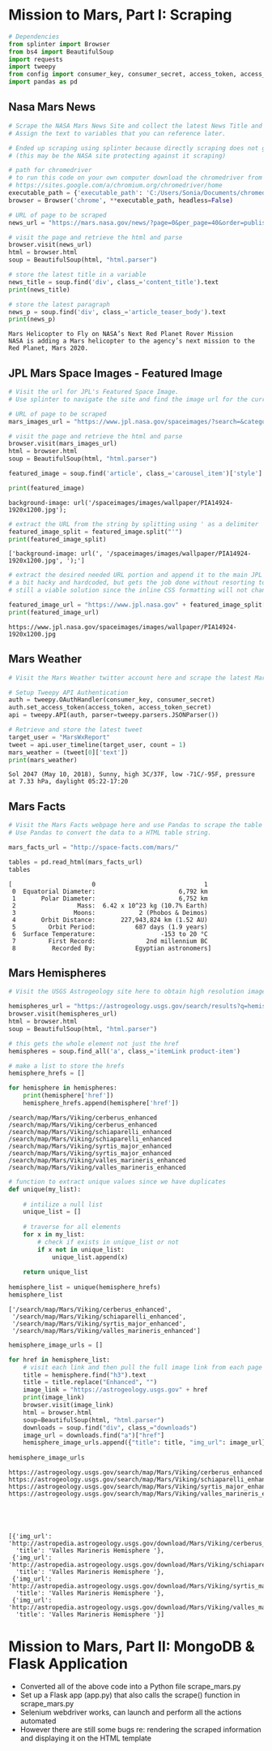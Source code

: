 
<h1>Mission to Mars, Part I: Scraping</h1>


```python
# Dependencies
from splinter import Browser
from bs4 import BeautifulSoup
import requests
import tweepy
from config import consumer_key, consumer_secret, access_token, access_token_secret
import pandas as pd
```

<h2>Nasa Mars News</h2>


```python
# Scrape the NASA Mars News Site and collect the latest News Title and Paragragh Text. 
# Assign the text to variables that you can reference later.

# Ended up scraping using splinter because directly scraping does not give the desired results
# (this may be the NASA site protecting against it scraping)

# path for chromedriver
# to run this code on your own computer download the chromedriver from the url below and alter the file path as needed
# https://sites.google.com/a/chromium.org/chromedriver/home
executable_path = {'executable_path': 'C:/Users/Sonia/Documents/chromedriver.exe'}
browser = Browser('chrome', **executable_path, headless=False)
```


```python
# URL of page to be scraped
news_url = "https://mars.nasa.gov/news/?page=0&per_page=40&order=publish_date+desc%2Ccreated_at+desc&search=&category=19%2C165%2C184%2C204&blank_scope=Latest"

# visit the page and retrieve the html and parse
browser.visit(news_url)
html = browser.html
soup = BeautifulSoup(html, "html.parser")

# store the latest title in a variable
news_title = soup.find('div', class_='content_title').text
print(news_title)

# store the latest paragraph
news_p = soup.find('div', class_='article_teaser_body').text
print(news_p)
```

    Mars Helicopter to Fly on NASA’s Next Red Planet Rover Mission
    NASA is adding a Mars helicopter to the agency’s next mission to the Red Planet, Mars 2020.
    

<h2>JPL Mars Space Images - Featured Image</h2>


```python
# Visit the url for JPL's Featured Space Image.
# Use splinter to navigate the site and find the image url for the current Featured Mars Image 

# URL of page to be scraped
mars_images_url = "https://www.jpl.nasa.gov/spaceimages/?search=&category=Mars"

# visit the page and retrieve the html and parse
browser.visit(mars_images_url)
html = browser.html
soup = BeautifulSoup(html, "html.parser")

featured_image = soup.find('article', class_='carousel_item')['style']

print(featured_image)
```

    background-image: url('/spaceimages/images/wallpaper/PIA14924-1920x1200.jpg');
    


```python
# extract the URL from the string by splitting using ' as a delimiter
featured_image_split = featured_image.split("'")
print(featured_image_split)
```

    ['background-image: url(', '/spaceimages/images/wallpaper/PIA14924-1920x1200.jpg', ');']
    


```python
# extract the desired needed URL portion and append it to the main JPL site 
# a bit hacky and hardcoded, but gets the job done without resorting to loading dynamic elements
# still a viable solution since the inline CSS formatting will not change among rotating featured images

featured_image_url = "https://www.jpl.nasa.gov" + featured_image_split[1]
print(featured_image_url)
```

    https://www.jpl.nasa.gov/spaceimages/images/wallpaper/PIA14924-1920x1200.jpg
    

<h2>Mars Weather</h2>


```python
# Visit the Mars Weather twitter account here and scrape the latest Mars weather tweet from the page. 

# Setup Tweepy API Authentication
auth = tweepy.OAuthHandler(consumer_key, consumer_secret)
auth.set_access_token(access_token, access_token_secret)
api = tweepy.API(auth, parser=tweepy.parsers.JSONParser())
```


```python
# Retrieve and store the latest tweet
target_user = "MarsWxReport"
tweet = api.user_timeline(target_user, count = 1)
mars_weather = (tweet[0]['text'])
print(mars_weather)
```

    Sol 2047 (May 10, 2018), Sunny, high 3C/37F, low -71C/-95F, pressure at 7.33 hPa, daylight 05:22-17:20
    

<h2>Mars Facts</h2>


```python
# Visit the Mars Facts webpage here and use Pandas to scrape the table containing facts about the planet including Diameter, Mass, etc.
# Use Pandas to convert the data to a HTML table string.

mars_facts_url = "http://space-facts.com/mars/"

tables = pd.read_html(mars_facts_url)
tables
```




    [                      0                              1
     0  Equatorial Diameter:                       6,792 km
     1       Polar Diameter:                       6,752 km
     2                 Mass:  6.42 x 10^23 kg (10.7% Earth)
     3                Moons:            2 (Phobos & Deimos)
     4       Orbit Distance:       227,943,824 km (1.52 AU)
     5         Orbit Period:           687 days (1.9 years)
     6  Surface Temperature:                  -153 to 20 °C
     7         First Record:              2nd millennium BC
     8          Recorded By:           Egyptian astronomers]



<h2>Mars Hemispheres</h2>


```python
# Visit the USGS Astrogeology site here to obtain high resolution images for each of Mar's hemispheres.

hemispheres_url = "https://astrogeology.usgs.gov/search/results?q=hemisphere+enhanced&k1=target&v1=Mars"
browser.visit(hemispheres_url)
html = browser.html
soup = BeautifulSoup(html, "html.parser")

# this gets the whole element not just the href
hemispheres = soup.find_all('a', class_='itemLink product-item')

# make a list to store the hrefs
hemisphere_hrefs = []

for hemisphere in hemispheres:
    print(hemisphere['href'])
    hemisphere_hrefs.append(hemisphere['href'])
```

    /search/map/Mars/Viking/cerberus_enhanced
    /search/map/Mars/Viking/cerberus_enhanced
    /search/map/Mars/Viking/schiaparelli_enhanced
    /search/map/Mars/Viking/schiaparelli_enhanced
    /search/map/Mars/Viking/syrtis_major_enhanced
    /search/map/Mars/Viking/syrtis_major_enhanced
    /search/map/Mars/Viking/valles_marineris_enhanced
    /search/map/Mars/Viking/valles_marineris_enhanced
    


```python
# function to extract unique values since we have duplicates
def unique(my_list):
 
    # intilize a null list
    unique_list = []
     
    # traverse for all elements
    for x in my_list:
        # check if exists in unique_list or not
        if x not in unique_list:
            unique_list.append(x)
        
    return unique_list
        
hemisphere_list = unique(hemisphere_hrefs)
hemisphere_list
```




    ['/search/map/Mars/Viking/cerberus_enhanced',
     '/search/map/Mars/Viking/schiaparelli_enhanced',
     '/search/map/Mars/Viking/syrtis_major_enhanced',
     '/search/map/Mars/Viking/valles_marineris_enhanced']




```python
hemisphere_image_urls = []

for href in hemisphere_list:
    # visit each link and then pull the full image link from each page
    title = hemisphere.find("h3").text
    title = title.replace("Enhanced", "")
    image_link = "https://astrogeology.usgs.gov" + href
    print(image_link)
    browser.visit(image_link)
    html = browser.html
    soup=BeautifulSoup(html, "html.parser")
    downloads = soup.find("div", class_="downloads")
    image_url = downloads.find("a")["href"]
    hemisphere_image_urls.append({"title": title, "img_url": image_url})
    
hemisphere_image_urls
```

    https://astrogeology.usgs.gov/search/map/Mars/Viking/cerberus_enhanced
    https://astrogeology.usgs.gov/search/map/Mars/Viking/schiaparelli_enhanced
    https://astrogeology.usgs.gov/search/map/Mars/Viking/syrtis_major_enhanced
    https://astrogeology.usgs.gov/search/map/Mars/Viking/valles_marineris_enhanced
    




    [{'img_url': 'http://astropedia.astrogeology.usgs.gov/download/Mars/Viking/cerberus_enhanced.tif/full.jpg',
      'title': 'Valles Marineris Hemisphere '},
     {'img_url': 'http://astropedia.astrogeology.usgs.gov/download/Mars/Viking/schiaparelli_enhanced.tif/full.jpg',
      'title': 'Valles Marineris Hemisphere '},
     {'img_url': 'http://astropedia.astrogeology.usgs.gov/download/Mars/Viking/syrtis_major_enhanced.tif/full.jpg',
      'title': 'Valles Marineris Hemisphere '},
     {'img_url': 'http://astropedia.astrogeology.usgs.gov/download/Mars/Viking/valles_marineris_enhanced.tif/full.jpg',
      'title': 'Valles Marineris Hemisphere '}]



<h1>Mission to Mars, Part II: MongoDB & Flask Application</h1>

<ul>
    <li>Converted all of the above code into a Python file scrape_mars.py</li>
    <li>Set up a Flask app (app.py) that also calls the scrape() function in scrape_mars.py </li>
    <li>Selenium webdriver works, can launch and perform all the actions automated</li>
    <li>However there are still some bugs re: rendering the scraped information and displaying it on the HTML template</li>
</ul>
